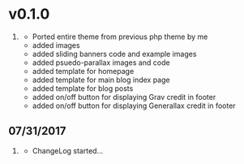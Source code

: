 # v0.1.0
1. [](#new)
    * Ported entire theme from previous php theme by me
	* added images 
	* added sliding banners code and example images
	* added psuedo-parallax images and code
	* added template for homepage
	* added template for main blog index page
	* added template for blog posts
	* added on/off button for displaying Grav credit in footer
	* added on/off button for displaying Generallax credit in footer



##  07/31/2017

1. [](#new)
    * ChangeLog started...
